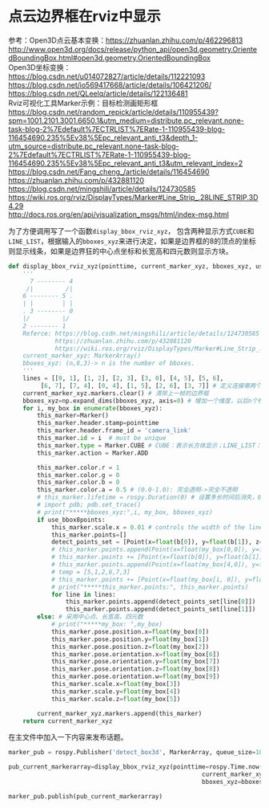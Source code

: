 # 点云边界框在rviz中显示

参考：Open3D点云基本变换：https://zhuanlan.zhihu.com/p/462296813
<br>
http://www.open3d.org/docs/release/python_api/open3d.geometry.OrientedBoundingBox.html#open3d.geometry.OrientedBoundingBox
<br>
Open3D坐标变换：https://blog.csdn.net/u014072827/article/details/112221093
<br>
https://blog.csdn.net/io569417668/article/details/106421206/
<br>
https://blog.csdn.net/QLeelq/article/details/122136481
<br>
Rviz可视化工具Marker示例：目标检测画矩形框<br>
https://blog.csdn.net/random_repick/article/details/110955439?spm=1001.2101.3001.6650.1&utm_medium=distribute.pc_relevant.none-task-blog-2%7Edefault%7ECTRLIST%7ERate-1-110955439-blog-116454690.235%5Ev38%5Epc_relevant_anti_t3&depth_1-utm_source=distribute.pc_relevant.none-task-blog-2%7Edefault%7ECTRLIST%7ERate-1-110955439-blog-116454690.235%5Ev38%5Epc_relevant_anti_t3&utm_relevant_index=2
<br>
https://blog.csdn.net/Fang_cheng_/article/details/116454690
<br>
https://zhuanlan.zhihu.com/p/432881120
<br>
https://blog.csdn.net/mingshili/article/details/124730585
<br>
https://wiki.ros.org/rviz/DisplayTypes/Marker#Line_Strip_.28LINE_STRIP.3D4.29
<br>
http://docs.ros.org/en/api/visualization_msgs/html/index-msg.html
<br>

为了方便调用写了一个函数`display_bbox_rviz_xyz`， 包含两种显示方式`CUBE`和`LINE_LIST`，根据输入的`bboxes_xyz`来进行决定，如果是边界框的8的顶点的坐标则显示线条，如果是边界狂的中心点坐标和长宽高和四元数则显示方块。

```python
def display_bbox_rviz_xyz(pointtime, current_marker_xyz, bboxes_xyz, use_bbox8points=False):
    '''
      7 -------- 4
     /|         /|
    6 -------- 5 .
    | |        | |
    . 3 -------- 0
    |/         |/
    2 -------- 1
    Referce: https://blog.csdn.net/mingshili/article/details/124730585
             https://zhuanlan.zhihu.com/p/432881120
             https://wiki.ros.org/rviz/DisplayTypes/Marker#Line_Strip_.28LINE_STRIP.3D4.29
    current_marker_xyz: MarkerArray()
    bboxes_xyz: (n,8,3)-> n is the number of bboxes. 
    '''
    lines = [[0, 1], [1, 2], [2, 3], [3, 0], [4, 5], [5, 6],
         [6, 7], [7, 4], [0, 4], [1, 5], [2, 6], [3, 7]] # 定义连接哪两个点之间的线
    current_marker_xyz.markers.clear() # 清除上一帧的边界框
    bboxes_xyz=np.expand_dims(bboxes_xyz, axis=0) # 增加一个维度，以后n个检测框是去掉这句
    for i, my_box in enumerate(bboxes_xyz):
        this_marker=Marker()
        this_marker.header.stamp=pointtime
        this_marker.header.frame_id = 'camera_link'
        this_marker.id = i  # must be unique
        this_marker.type = Marker.CUBE # CUBE：表示长方体显示；LINE_LIST：显示线条
        this_marker.action = Marker.ADD

        this_marker.color.r = 1
        this_marker.color.g = 0
        this_marker.color.b = 0
        this_marker.color.a = 0.5 # (0.0-1.0): 完全透明->完全不透明
        # this_marker.lifetime = rospy.Duration(0) # 设置多长时间后消失，0表示永不消失，前面有清除了，这里暂时不用
        # import pdb; pdb.set_trace()
        # print("*****bboxes_xyz:",i, my_box, bboxes_xyz)
        if use_bbox8points:
            this_marker.scale.x = 0.01 # controls the width of the line segments
            this_marker.points=[]
            detect_points_set = [Point(x=float(b[0]), y=float(b[1]), z=float(b[2])) for b in my_box[:8]]
            # this_marker.points.append(Point(x=float(my_box[0,0]), y=float(my_box[0,1]), z=float(my_box[0,2])))
            # this_marker.points += [Point(x=float(b[0]), y=float(b[1]), z=float(b[2])) for b in my_box[4:]]
            # this_marker.points.append(Point(x=float(my_box[4,0]), y=float(my_box[4,1]), z=float(my_box[4,2])))
            # temp = [5,1,2,6,7,3]
            # this_marker.points += [Point(x=float(my_box[i, 0]), y=float(my_box[i, 1]), z=float(my_box[i, 2])) for i in temp]
            # print("*****this_marker.points:", this_marker.points)
            for line in lines:
                this_marker.points.append(detect_points_set[line[0]])
                this_marker.points.append(detect_points_set[line[1]])
        else: # 采用中心点、长宽高、四元数
            # print("*****my_box: ",my_box)
            this_marker.pose.position.x=float(my_box[0])
            this_marker.pose.position.y=float(my_box[1])
            this_marker.pose.position.z=float(my_box[2])
            this_marker.pose.orientation.x=float(my_box[6])
            this_marker.pose.orientation.y=float(my_box[7])
            this_marker.pose.orientation.z=float(my_box[8])
            this_marker.pose.orientation.w=float(my_box[9])
            this_marker.scale.x=float(my_box[3])
            this_marker.scale.y=float(my_box[4])
            this_marker.scale.z=float(my_box[5])

        current_marker_xyz.markers.append(this_marker)
    return current_marker_xyz
```

在主文件中加入一下内容来发布话题。

```python
marker_pub = rospy.Publisher('detect_box3d', MarkerArray, queue_size=10)

pub_current_markerarray=display_bbox_rviz_xyz(pointtime=rospy.Time.now(),
                                                      current_marker_xyz=current_markerarray,
                                                      bboxes_xyz=bboxes)

marker_pub.publish(pub_current_markerarray)
```




